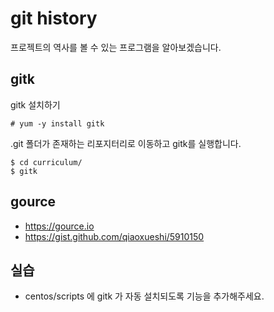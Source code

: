 # git history
프로젝트의 역사를 볼 수 있는 프로그램을 알아보겠습니다.

## gitk
gitk 설치하기
```
# yum -y install gitk
```

.git 폴더가 존재하는 리포지터리로 이동하고 gitk를 실행합니다.
```
$ cd curriculum/
$ gitk
```
## gource
- https://gource.io
- https://gist.github.com/qiaoxueshi/5910150

## 실습
- centos/scripts 에 gitk 가 자동 설치되도록 기능을 추가해주세요.